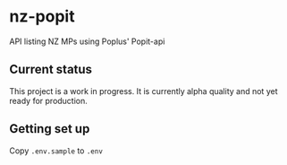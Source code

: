 nz-popit
========

API listing NZ MPs using Poplus' Popit-api

## Current status

This project is a work in progress. It is currently alpha quality and
not yet ready for production.

## Getting set up

Copy `.env.sample` to `.env`
